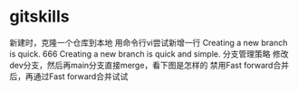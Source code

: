 # gitskills
新建时，克隆一个仓库到本地
用命令行vi尝试新增一行
Creating a new branch is quick.
666
Creating a new branch is quick and simple.
分支管理策略
修改dev分支，然后再main分支直接merge，看下图是怎样的
禁用Fast forward合并后，再通过Fast forward合并试试
